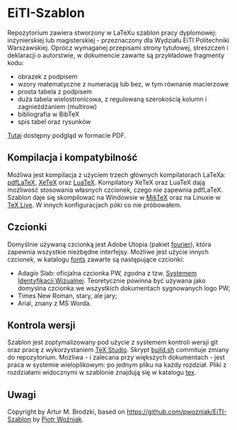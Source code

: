 # EiTI-Szablon
Repozytorium zawiera stworzony w LaTeXu szablon pracy dyplomowej: inżynierskiej lub magisterskiej - przeznaczony dla Wydziału EiTI Politechniki Warszawskiej. Oprócz wymaganej przepisami strony tytułowej, streszczeń i deklaracji o autorstwie, w dokumencie zawarte są przykładowe fragmenty kodu:
 - obrazek z podpisem
 - wzory matematyczne z numeracją lub bez, w tym równanie macierzowe
 - prosta tabela z podpisem
 - duża tabela wielostronicowa, z regulowaną szerokością kolumn i zagnieżdżaniem (multirow)
 - bibliografia w BibTeX
 - spis tabel oraz rysunków
 
 [Tutaj](https://github.com/ArturB/EiTI-Szablon/blob/master/main.pdf) dostępny podgląd w formacie PDF. 
 
 ## Kompilacja i kompatybilność
Możliwa jest kompilacja z użyciem trzech głównych kompilatorach LaTeXa: [pdfLaTeX](https://www.tug.org/applications/pdftex/), [XeTeX](http://xetex.sourceforge.net/) oraz [LuaTeX](http://www.luatex.org/). Kompilatory XeTeX oraz LuaTeX dają możliwość stosowania własnych czcionek, czego nie zapewnia pdfLaTeX. Szablon daje się skompilować na Windowsie w [MikTeX](https://miktex.org/) oraz na Linuxie w [TeX Live](https://www.tug.org/texlive/). W innych konfiguracjach póki co nie próbowałem.

 ## Czcionki
Domyślnie używaną czcionką jest Adobe Utopia (pakiet [fourier](https://ctan.org/pkg/fourier)), która zapewnia wszystkie niezbędne interfejsy. Możliwe jest użycie innych czcionek, w katalogu [fonts](https://github.com/ArturB/EiTI-Szablon/tree/master/fonts) zawarte są następujące czcionki:
  - Adagio Slab: oficjalna czcionka PW, zgodna z tzw. [Systemem Identyfikacji Wizualnej](https://www.promocja.pw.edu.pl/Marka-PW/System-Identyfikacji-Wizualnej). Teoretycznie powinna być używana jako domyslna czcionka we wszystkich dokumentach sygnowanych logo PW;
  - Times New Roman, stary, ale jary; 
  - Arial, znany z MS Worda. 
 
 ## Kontrola wersji
Szablon jest zoptymalizowany pod użycie z systemem kontroli wersji git oraz pracę z wykorzystaniem [TeX Studio](https://www.texstudio.org/). Skrypt [build.sh](https://github.com/ArturB/EiTI-Szablon/blob/master/build.sh) commituje zmiany do repozytorium. Możliwa - i zalecana przy większych dokumentach - jest praca w systemie wieloplikowym: po jednym pliku na każdy rozdział. Pliki z rozdziałami widocznymi w szablonie znajdują się w katalogu [tex](https://github.com/ArturB/EiTI-Szablon/tree/master/tex).
 
 ## Uwagi
 Copyright by Artur M. Brodzki, based on https://github.com/pwozniak/EiTI-Szablon by [Piotr Woźniak](https://github.com/pwozniak). 
